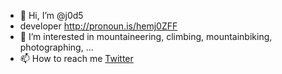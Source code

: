- 👋 Hi, I’m @j0d5
- developer http://pronoun.is/hemj0ZFF
- 👀 I’m interested in mountaineering, climbing, mountainbiking, photographing, ...
- 📫 How to reach me [Twitter](https://twitter.com/tweetjay2)
